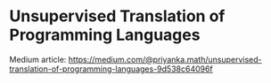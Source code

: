 # Unsupervised Translation of Programming Languages

Medium article: https://medium.com/@priyanka.math/unsupervised-translation-of-programming-languages-9d538c64096f
